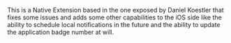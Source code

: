 This is a Native Extension based in the one exposed by Daniel Koestler that fixes some issues and adds some other capabilities to the iOS side like the ability to schedule local notifications in the future and the ability to update the application badge number at will.
